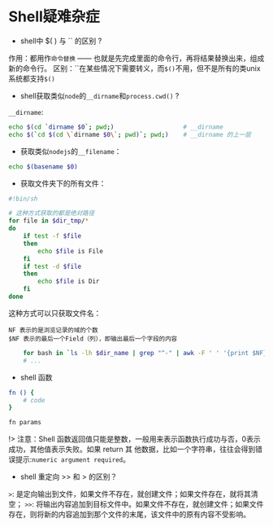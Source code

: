 # Shell疑难杂症

- shell中 $( ) 与 `` 的区别 ?

作用：都用作`命令替换` —— 也就是先完成里面的命令行，再将结果替换出来，组成新的命令行。
区别：``在某些情况下需要转义，而`$()`不用，但不是所有的类unix系统都支持`$()`

- shell获取类似`node`的`__dirname`和`process.cwd()` ?

`__dirname`: 

```bash
echo $(cd `dirname $0`; pwd;)                   # __dirname
echo $(`cd $(cd \`dirname $0\`; pwd)`; pwd;)    # __dirname 的上一层
```

- 获取类似`nodejs`的`__filename`：

```bash
echo $(basename $0)
```

- 获取文件夹下的所有文件：

```bash
#!bin/sh

# 这种方式获取的都是绝对路径
for file in $dir_tmp/* 
do
    if test -f $file
    then
        echo $file is File
    fi
    if test -d $file
    then
        echo $file is Dir
    fi
done
```

这种方式可以只获取文件名：

    NF 表示的是浏览记录的域的个数 
    $NF 表示的最后一个Field（列），即输出最后一个字段的内容

```bash
    for bash in `ls -lh $dir_name | grep "^-" | awk -F ' ' '{print $NF}'`
    # ...
```

- shell 函数

```bash
fn () {
    # code
}

fn params
```

!> 注意：Shell 函数返回值只能是整数，一般用来表示函数执行成功与否，0表示成功，其他值表示失败。如果 return 其 他数据，比如一个字符串，往往会得到错误提示:`numeric argument required`。

- shell 重定向 >> 和 > 的区别？

`>`: 是定向输出到文件，如果文件不存在，就创建文件；如果文件存在，就将其清空；
`>>`: 将输出内容追加到目标文件中。如果文件不存在，就创建文件；如果文件存在，则将新的内容追加到那个文件的末尾，该文件中的原有内容不受影响。
